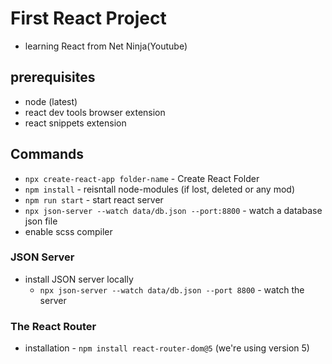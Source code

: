 # First React Project

- learning React from Net Ninja(Youtube)

## prerequisites

- node (latest)
- react dev tools browser extension
- react snippets extension

## Commands

- `npx create-react-app folder-name` - Create React Folder
- `npm install` - reisntall node-modules (if lost, deleted or any mod)
- `npm run start` - start react server
- `npx json-server --watch data/db.json --port:8800` - watch a database json file
- enable scss compiler

### JSON Server

- install JSON server locally
  - `npx json-server --watch data/db.json --port 8800` - watch the server

### The React Router

- installation - `npm install react-router-dom@5` (we're using version 5)
